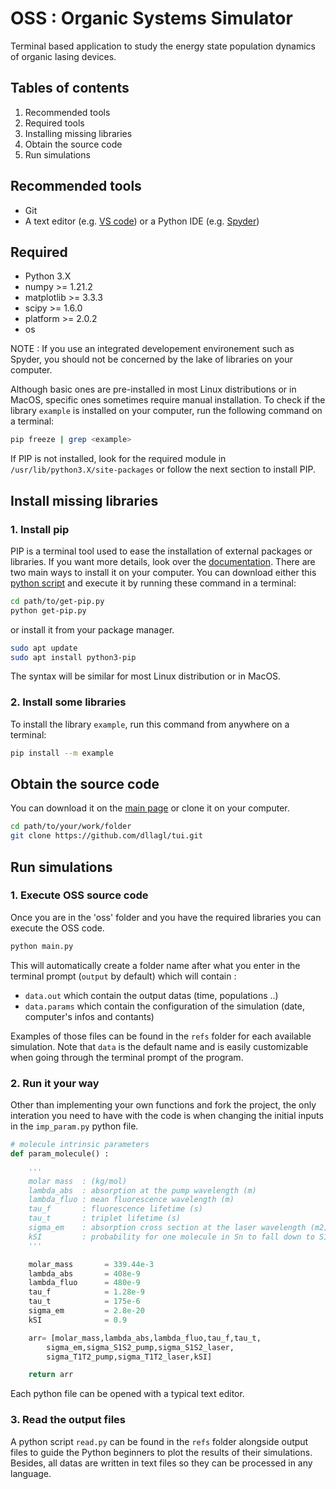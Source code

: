 # OSS : Organic Systems Simulator

Terminal based application to study the energy state population dynamics of organic lasing devices.

## Tables of contents
1. Recommended tools
2. Required tools
3. Installing missing libraries
4. Obtain the source code
5. Run simulations 
## Recommended tools

- Git 
- A text editor (e.g. [VS code](https://code.visualstudio.com/)) or a Python IDE (e.g. [Spyder](https://www.spyder-ide.org/))

## Required 
- Python 3.X
- numpy >= 1.21.2
- matplotlib >= 3.3.3
- scipy >= 1.6.0
- platform >= 2.0.2
- os 

NOTE : If you use an integrated developement environement such as Spyder, you should not be concerned by the lake of libraries on your computer. 

Although basic ones are pre-installed in most Linux distributions or in MacOS, specific ones sometimes require manual installation.
To check if the library `example` is installed on your computer, run the following command on a terminal:
```bash
pip freeze | grep <example>
```
If PIP is not installed, look for the required module in `/usr/lib/python3.X/site-packages` or follow the next section to install PIP.

## Install missing libraries

### 1. Install pip 

PIP is a terminal tool used to ease the installation of external packages or libraries. If you want more details, look over the [documentation](https://docs.python.org/fr/3.6/installing/index.html).
There are two main ways to install it on your computer. You can download either this [python script](https://bootstrap.pypa.io/get-pip.py) and execute it by running these command in a terminal:

```bash
cd path/to/get-pip.py
python get-pip.py
```
or install it from your package manager. 
```bash
sudo apt update 
sudo apt install python3-pip
```
The syntax will be similar for most Linux distribution or in MacOS.

### 2. Install some libraries 
To install the library `example`, run this command from anywhere on a terminal:
```bash 
pip install --m example 
```


## Obtain the source code 
You can download it on the [main page](https://github.com/dllagl/tui.git) or clone it on your computer. 
```bash 
cd path/to/your/work/folder
git clone https://github.com/dllagl/tui.git
```

## Run simulations 

### 1. Execute OSS source code

Once you are in the 'oss' folder and you have the required libraries you can execute the OSS code. 
```bash 
python main.py 
```

This will automatically create a folder name after what you enter in the terminal prompt (`output` by default) which will contain : 
-  `data.out` which contain the output datas (time, populations ..)
- `data.params` which contain the configuration of the simulation (date, computer's infos and contants)

Examples of those files can be found in the `refs` folder for each available simulation.
Note that `data` is the default name and is easily customizable when going through the terminal prompt of the program.

### 2. Run it your way

Other than implementing your own functions and fork the project, the only interation you need to have 
with the code is when changing the initial inputs in the `imp_param.py` python file. 

```python
# molecule intrinsic parameters
def param_molecule() :

    '''
    molar mass  : (kg/mol)
    lambda_abs  : absorption at the pump wavelength (m)
    lambda_fluo : mean fluorescence wavelength (m)
    tau_f       : fluorescence lifetime (s)
    tau_t       : triplet lifetime (s)
    sigma_em    : absorption cross section at the laser wavelength (m2)
    kSI         : probability for one molecule in Sn to fall down to S1
    '''

    molar_mass       = 339.44e-3  
    lambda_abs       = 408e-9
    lambda_fluo      = 480e-9
    tau_f            = 1.28e-9
    tau_t            = 175e-6
    sigma_em         = 2.8e-20
    kSI              = 0.9

    arr= [molar_mass,lambda_abs,lambda_fluo,tau_f,tau_t,
        sigma_em,sigma_S1S2_pump,sigma_S1S2_laser,
        sigma_T1T2_pump,sigma_T1T2_laser,kSI]

    return arr
```
Each python file can 
be opened with a typical text editor. 


### 3. Read the output files 

A python script `read.py` can be found in the `refs` folder alongside output files to guide the Python beginners to plot the results of their simulations. 
Besides, all datas are written in text files so they can be processed in any language.
